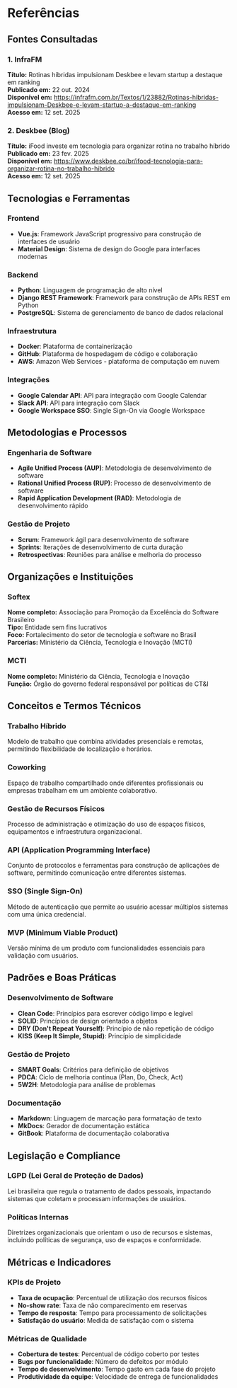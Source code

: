# Referências

## Fontes Consultadas

### 1. InfraFM
**Título:** Rotinas híbridas impulsionam Deskbee e levam startup a destaque em ranking  
**Publicado em:** 22 out. 2024  
**Disponível em:** https://infrafm.com.br/Textos/1/23882/Rotinas-hibridas-impulsionam-Deskbee-e-levam-startup-a-destaque-em-ranking  
**Acesso em:** 12 set. 2025

### 2. Deskbee (Blog)
**Título:** iFood investe em tecnologia para organizar rotina no trabalho híbrido  
**Publicado em:** 23 fev. 2025  
**Disponível em:** https://www.deskbee.co/br/ifood-tecnologia-para-organizar-rotina-no-trabalho-hibrido  
**Acesso em:** 12 set. 2025

## Tecnologias e Ferramentas

### Frontend
- **Vue.js**: Framework JavaScript progressivo para construção de interfaces de usuário
- **Material Design**: Sistema de design do Google para interfaces modernas

### Backend
- **Python**: Linguagem de programação de alto nível
- **Django REST Framework**: Framework para construção de APIs REST em Python
- **PostgreSQL**: Sistema de gerenciamento de banco de dados relacional

### Infraestrutura
- **Docker**: Plataforma de containerização
- **GitHub**: Plataforma de hospedagem de código e colaboração
- **AWS**: Amazon Web Services - plataforma de computação em nuvem

### Integrações
- **Google Calendar API**: API para integração com Google Calendar
- **Slack API**: API para integração com Slack
- **Google Workspace SSO**: Single Sign-On via Google Workspace

## Metodologias e Processos

### Engenharia de Software
- **Agile Unified Process (AUP)**: Metodologia de desenvolvimento de software
- **Rational Unified Process (RUP)**: Processo de desenvolvimento de software
- **Rapid Application Development (RAD)**: Metodologia de desenvolvimento rápido

### Gestão de Projeto
- **Scrum**: Framework ágil para desenvolvimento de software
- **Sprints**: Iterações de desenvolvimento de curta duração
- **Retrospectivas**: Reuniões para análise e melhoria do processo

## Organizações e Instituições

### Softex
**Nome completo:** Associação para Promoção da Excelência do Software Brasileiro  
**Tipo:** Entidade sem fins lucrativos  
**Foco:** Fortalecimento do setor de tecnologia e software no Brasil  
**Parcerias:** Ministério da Ciência, Tecnologia e Inovação (MCTI)

### MCTI
**Nome completo:** Ministério da Ciência, Tecnologia e Inovação  
**Função:** Órgão do governo federal responsável por políticas de CT&I

## Conceitos e Termos Técnicos

### Trabalho Híbrido
Modelo de trabalho que combina atividades presenciais e remotas, permitindo flexibilidade de localização e horários.

### Coworking
Espaço de trabalho compartilhado onde diferentes profissionais ou empresas trabalham em um ambiente colaborativo.

### Gestão de Recursos Físicos
Processo de administração e otimização do uso de espaços físicos, equipamentos e infraestrutura organizacional.

### API (Application Programming Interface)
Conjunto de protocolos e ferramentas para construção de aplicações de software, permitindo comunicação entre diferentes sistemas.

### SSO (Single Sign-On)
Método de autenticação que permite ao usuário acessar múltiplos sistemas com uma única credencial.

### MVP (Minimum Viable Product)
Versão mínima de um produto com funcionalidades essenciais para validação com usuários.

## Padrões e Boas Práticas

### Desenvolvimento de Software
- **Clean Code**: Princípios para escrever código limpo e legível
- **SOLID**: Princípios de design orientado a objetos
- **DRY (Don't Repeat Yourself)**: Princípio de não repetição de código
- **KISS (Keep It Simple, Stupid)**: Princípio de simplicidade

### Gestão de Projeto
- **SMART Goals**: Critérios para definição de objetivos
- **PDCA**: Ciclo de melhoria contínua (Plan, Do, Check, Act)
- **5W2H**: Metodologia para análise de problemas

### Documentação
- **Markdown**: Linguagem de marcação para formatação de texto
- **MkDocs**: Gerador de documentação estática
- **GitBook**: Plataforma de documentação colaborativa

## Legislação e Compliance

### LGPD (Lei Geral de Proteção de Dados)
Lei brasileira que regula o tratamento de dados pessoais, impactando sistemas que coletam e processam informações de usuários.

### Políticas Internas
Diretrizes organizacionais que orientam o uso de recursos e sistemas, incluindo políticas de segurança, uso de espaços e conformidade.

## Métricas e Indicadores

### KPIs de Projeto
- **Taxa de ocupação**: Percentual de utilização dos recursos físicos
- **No-show rate**: Taxa de não comparecimento em reservas
- **Tempo de resposta**: Tempo para processamento de solicitações
- **Satisfação do usuário**: Medida de satisfação com o sistema

### Métricas de Qualidade
- **Cobertura de testes**: Percentual de código coberto por testes
- **Bugs por funcionalidade**: Número de defeitos por módulo
- **Tempo de desenvolvimento**: Tempo gasto em cada fase do projeto
- **Produtividade da equipe**: Velocidade de entrega de funcionalidades
